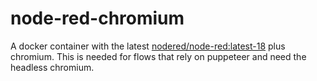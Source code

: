 # node-red-chromium
A docker container with the latest [nodered/node-red:latest-18](https://hub.docker.com/r/nodered/node-red) plus chromium.
This is needed for flows that rely on puppeteer and need the headless chromium.

